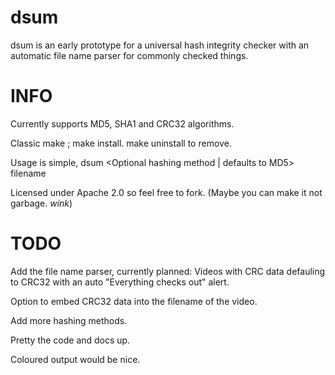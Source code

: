 dsum
====

dsum is an early prototype for a universal hash integrity checker with an automatic file name parser for commonly checked things. 

INFO
====

Currently supports MD5, SHA1 and CRC32 algorithms.

Classic make ; make install. make uninstall to remove.

Usage is simple, dsum \<Optional hashing method | defaults to MD5\> filename

Licensed under Apache 2.0 so feel free to fork. (Maybe you can make it not garbage. *wink*)

TODO
====

Add the file name parser, currently planned: Videos with CRC data defauling to CRC32 with an auto "Everything checks out" alert. 

Option to embed CRC32 data into the filename of the video.

Add more hashing methods.

Pretty the code and docs up.

Coloured output would be nice.
